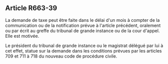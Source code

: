 Article R663-39
----
La demande de taxe peut être faite dans le délai d'un mois à compter de la
communication ou de la notification prévue à l'article précédent, oralement ou
par écrit au greffe du tribunal de grande instance ou de la cour d'appel. Elle
est motivée.

Le président du tribunal de grande instance ou le magistrat délégué par lui à
cet effet, statue sur la demande dans les conditions prévues par les articles
709 et 711 à 718 du nouveau code de procédure civile.
